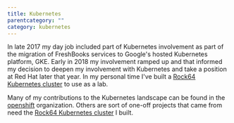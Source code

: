 ```yaml
---
title: Kubernetes
parentcategory: ""
category: kubernetes
---
```


In late 2017 my day job included part of Kubernetes involvement as part of the migration of FreshBooks services to Google's hosted Kubernetes platform, GKE. Early in 2018 my involvement ramped up and that informed my decision to deepen my involvement with Kubernetes and take a position at Red Hat later that year. In my personal time I've built a [Rock64 Kubernetes cluster](/kubernetes/rock64-cluster.html) to use as a lab.

Many of my contributions to the Kubernetes landscape can be found in the [openshift](https://github.com/openshift/) organization. Others are sort of one-off projects that came from need the [Rock64 Kubernetes cluster](/kubernetes/rock64-cluster.html) I built.
